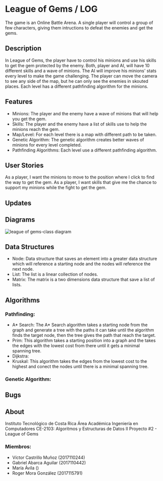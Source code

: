 # League of Gems / LOG
The game is an Online Battle Arena. A single player will control a group of few characters, giving them intructions to defeat the enemies and get the gems.
## Description
In League of Gems, the player have to control his minions and use his skills to get the gem protected by the enemy. Both, player and AI, will have 10 different skills and a wave of minions. The AI will improve his minions' stats every level to make the game challenging. The player can move the camera to see any side of the map, but he can only see the enemies in skouted places.
Each level has a different pathfinding algorithm for the minions.
## Features
* Minions:
The player and the enemy have a wave of minions that will help you get the gem.
* Skills:
The player and the enemy have a list of skills use to help the minions reach the gem.
* Map/Level:
For each level there is a map with different path to be taken.
* Genetic Algorithm:
The genetic algorithm creates better waves of minions for every level completed.
* Pathfinding Algorithms:
Each level use a different pathfinding algorithm.
## User Stories
As a player, I want the minions to move to the position where I click to find the way to get the gem.
As a player, I want skills that give me the chance to support my minions while the fight to get the gem.
## Updates
## Diagrams
![league of gems-class diagram](https://user-images.githubusercontent.com/29305622/47621989-3062e480-dac5-11e8-9b07-466cf0201f69.png)
## Data Structures
* Node:
Data structure that saves an element into a greater data structure which will reference a starting node and the nodes will reference the next node.
* List:
The list is a linear collection of nodes.
* Matrix:
The matrix is a two dimensions data structure that save a list of lists.
## Algorithms
### Pathfinding:
* A* Search:
The A* Search algorithm takes a starting node from the graph and generate a tree with the paths it can take until the algorithm finds the target node, then the tree gives the path that reach the target.
* Prim:
This algorithm takes a starting position into a graph and the takes the edges with the lowest cost from there until it gets a minimal spanning tree.
* Dijkstra:
* Kruskal:
This algorithm takes the edges from the lowest cost to the highest and conect the nodes until there is a minimal spanning tree.
### Genetic Algorithm:
## Bugs
## About
Instituto Tecnológico de Costa Rica
Área Académica Ingeniería en Computadores
CE-2103: Algoritmos y Estructuras de Datos II
Proyecto #2 - League of Gems
### Miembros:
* Víctor Castrillo Muñoz (2017110244)
* Gabriel Abarca Aguilar (2017110442)
* María Ávila ()
* Roger Mora González (2017115791)
